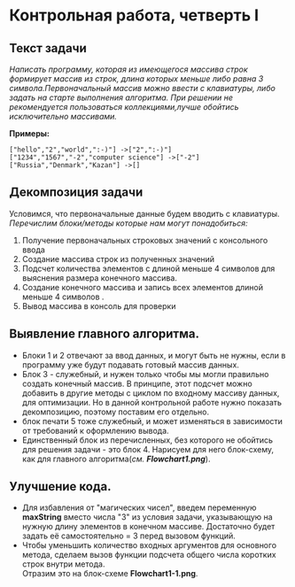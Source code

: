 # Контрольная работа, четверть I

## Текст задачи
*Написать программу, которая из имеющегося массива строк формирует массив из строк, длина которых меньше либо равна 3 символа.Первоначальный массив можно ввести с клавиатуры, либо задать на старте выполнения алгоритма. При решении не рекомендуется пользоваться коллекциями,лучше обойтись исключительно массивами.*

**Примеры:**

    ["hello","2","world",":-)"] ->["2",":-)"]
    ["1234","1567","-2","computer science"] ->["-2"]
    ["Russia","Denmark","Kazan"] ->[]

## Декомпозиция задачи
Условимся, что первоначальные данные будем вводить с клавиатуры.    
*Перечислим блоки/методы которые нам могут понадобиться:*
1. Получение первоначальных строковых значений с консольного ввода
2. Создание массива строк из полученных значений
3. Подсчет количества элементов с длиной меньше 4 символов для выяснения размера конечного массива.
4. Создание конечного массива и запись всех элементов длиной меньше 4 символов . 
5. Вывод массива в консоль для проверки

## Выявление главного алгоритма.
* Блоки 1 и 2 отвечают за ввод данных, и могут быть не нужны, если в программу уже будут подавать готовый массив данных.
* Блок 3 - служебный, и нужен только чтобы мы могли правильно создать конечный массив. В принципе, этот подсчет можно добавить в другие методы с циклом по входному массиву данных, для оптимизации. Но в данной контрольной работе нужно показать декомпозицию, поэтому поставим его отдельно.
* блок печати 5 тоже служебный, и может изменяться в зависимости от требований к оформлению вывода. 
* Единственный блок из перечисленных, без которого не обойтись для решения задачи - это блок 4. Нарисуем для него блок-схему, как для главного алгоритма(*см. **Flowchart1.png***).

## Улучшение кода.
* Для избавления от "магических чисел", введем переменную **maxString** вместо числа "3" из условия задачи, указывающую на нужную длину элементов в конечном массиве. Достаточно будет задать её самостоятельно = 3 перед вызовом функций.
* Чтобы уменьшить количество входных аргументов для основного метода, сделаем вызов функции подсчета общего числа коротких строк внутри метода.   
Отразим это на блок-схеме  **Flowchart1-1.png**.

